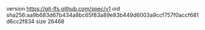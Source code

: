 version https://git-lfs.github.com/spec/v1
oid sha256:aa9b683d67b434a8bc65f83a89e83b449d6003a9ccf757f0accf681d6cc2f834
size 26468
